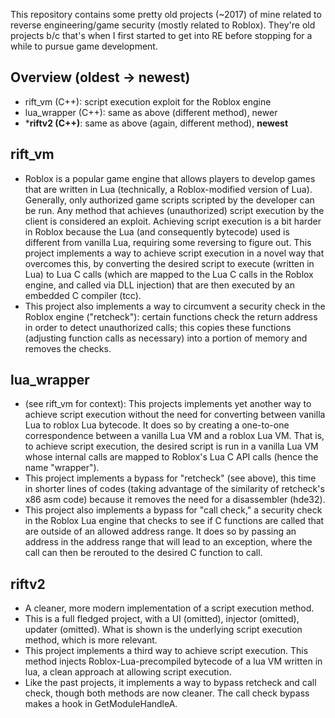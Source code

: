 This repository contains some pretty old projects (~2017) of mine related to reverse engineering/game security (mostly related to Roblox). They're old projects b/c that's when I first started to get into RE before stopping for a while to pursue game development.

## Overview (oldest -> newest)
- rift_vm (C++): script execution exploit for the Roblox engine
- lua_wrapper (C++): same as above (different method), newer
- \***riftv2 (C++)**: same as above (again, different method), **newest**

## rift_vm
- Roblox is a popular game engine that allows players to develop games that are written in Lua (technically, a Roblox-modified version of Lua). Generally, only authorized game scripts scripted by the developer can be run. Any method that achieves (unauthorized) script execution by the client is considered an exploit. Achieving script execution is a bit harder in Roblox because the Lua (and consequently bytecode) used is different from vanilla Lua, requiring some reversing to figure out. This project implements a way to achieve script execution in a novel way that overcomes this, by converting the desired script to execute (written in Lua) to Lua C calls (which are mapped to the Lua C calls in the Roblox engine, and called via DLL injection) that are then executed by an embedded C compiler (tcc).
- This project also implements a way to circumvent a security check in the Roblox engine ("retcheck"): certain functions check the return address in order to detect unauthorized calls; this copies these functions (adjusting function calls as necessary) into a portion of memory and removes the checks.

## lua_wrapper
- (see rift_vm for context): This projects implements yet another way to achieve script execution without the need for converting between vanilla Lua to roblox Lua bytecode. It does so by creating a one-to-one correspondence between a vanilla Lua VM and a roblox Lua VM. That is, to achieve script execution, the desired script is run in a vanilla Lua VM whose internal calls are mapped to Roblox's Lua C API calls (hence the name "wrapper").
- This project implements a bypass for "retcheck" (see above), this time in shorter lines of codes (taking advantage of the similarity of retcheck's x86 asm code) because it removes the need for a disassembler (hde32).
- This project also implements a bypass for "call check," a security check in the Roblox Lua engine that checks to see if C functions are called that are outside of an allowed address range. It does so by passing an address in the address range that will lead to an exception, where the call can then be rerouted to the desired C function to call.

## riftv2
- A cleaner, more modern implementation of a script execution method.
- This is a full fledged project, with a UI (omitted), injector (omitted), updater (omitted). What is shown is the underlying script execution method, which is more relevant.
- This project implements a third way to achieve script execution. This method injects Roblox-Lua-precompiled bytecode of a lua VM written in lua, a clean approach at allowing script execution.
- Like the past projects, it implements a way to bypass retcheck and call check, though both methods are now cleaner. The call check bypass makes a hook in GetModuleHandleA.